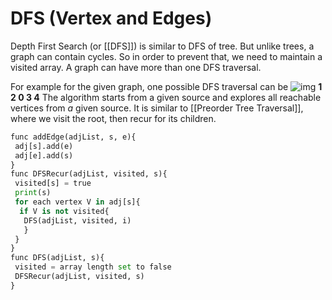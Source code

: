 # DFS (Vertex and Edges)

Depth First Search (or [[DFS]]) is similar to DFS of tree. But unlike trees, a graph can contain cycles. So in order to prevent that, we need to maintain a visited array. A graph can have more than one DFS traversal.

For example for the given graph, one possible DFS traversal can be
![img](https://media.geeksforgeeks.org/wp-content/uploads/20240809162859/Input_undirected_Graph.webp)
**1 2 0 3 4**
The algorithm starts from a given source and explores all reachable vertices from *a* given source. It is similar to [[Preorder Tree Traversal]], where we visit the root, then recur for its children.

```python
func addEdge(adjList, s, e){
 adj[s].add(e)
 adj[e].add(s)
}
func DFSRecur(adjList, visited, s){
 visited[s] = true
 print(s)
 for each vertex V in adj[s]{
  if V is not visited{
   DFS(adjList, visited, i)
   }
 }
}
func DFS(adjList, s){
 visited = array length set to false
 DFSRecur(adjList, visited, s)
}
```
